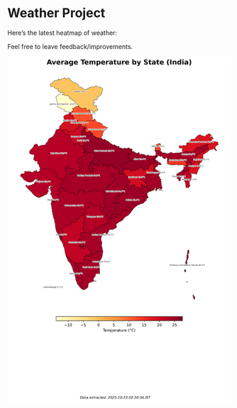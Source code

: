 # Weather Project

Here’s the latest heatmap of weather:

Feel free to leave feedback/improvements.

![India Heatmap](docs/assets/india_heatmap.png?v=F94145)
